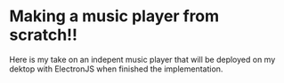 # Making a music player from scratch!!
Here is my take on an indepent music player that will be deployed on my dektop with ElectronJS when finished the implementation.